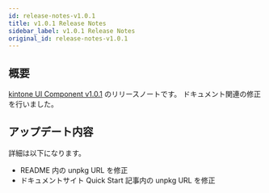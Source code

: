 ```yaml
---
id: release-notes-v1.0.1
title: v1.0.1 Release Notes
sidebar_label: v1.0.1 Release Notes
original_id: release-notes-v1.0.1
---
```


## 概要

[kintone UI Component v1.0.1](https://github.com/kintone-labs/kintone-ui-component/releases/tag/v1.0.1) のリリースノートです。
ドキュメント関連の修正を行いました。

## アップデート内容

詳細は以下になります。

- README 内の unpkg URL を修正
- ドキュメントサイト Quick Start 記事内の unpkg URL を修正
